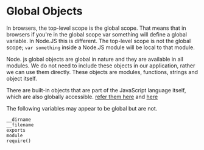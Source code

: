 # Global Objects

In browsers, the top-level scope is the global scope. That means that in browsers if you're in the global scope var something will define a global variable. In Node.JS this is different. The top-level scope is not the global scope; `var something` inside a Node.JS module will be local to that module.

Node. js global objects are global in nature and they are available in all modules. We do not need to include these objects in our application, rather we can use them directly. These objects are modules, functions, strings and object itself.

There are built-in objects that are part of the JavaScript language itself, which are also globally accessible. [refer them here](https://developer.mozilla.org/en-US/docs/Web/JavaScript/Reference/Global_Objects) and [here](https://nodejs.org/api/globals.html#global-objects)

The following variables may appear to be global but are not.

```
__dirname
__filename
exports
module
require()
```
